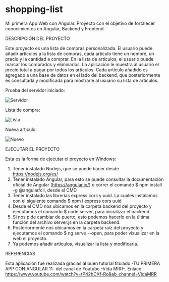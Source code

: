 # shopping-list
Mi primera App Web con Angular. Proyecto con el objetivo de fortalecer conocimientos en Angular, Backend y Frontend


DESCRIPCIÓN DEL PROYECTO

Este proyecto es una lista de compras personalizada. El usuario puede añadir artículos a la lista de compras, cada artículo tiene un nombre, un precio y la cantidad a comprar. En la lista de artículos, el usuario puede marcar los comprados y eliminarlos. La aplicación le muestra al usuario el precio total a pagar por todos los artículos.
Cada artículo añadido es agregado a una base de datos en el lado del backend, que posteriormente es consultada y modificada para mostrarle al usuario su lista de artículos.

Prueba del servidor iniciado:

![Servidor](https://user-images.githubusercontent.com/49569043/112118018-f5781480-8b89-11eb-8f1b-c481df195c5f.JPG)

Lista de compra:

![Lista](https://user-images.githubusercontent.com/49569043/112118133-104a8900-8b8a-11eb-8586-becd71574870.JPG)

Nueva articulo:

![Nuevo](https://user-images.githubusercontent.com/49569043/112118163-15a7d380-8b8a-11eb-8da6-344df9a36379.JPG)


EJECUTAR EL PROYECTO

Esta es la forma de ejecutar el proyecto en Windows:
1.	Tener instalado Nodejs, que se puede hacer desde https://nodejs.org/es/
2.	Tener instalado Angular, para esto se puede consultar la documentación oficial de Angular (https://angular.io/) o correr el comando $ npm install -g @angular/cli, desde el CMD
3.	Tener instalado las librerías express cors y uuid. La cuales instalamos con el siguiente comando $ npm i express cors uuid
4.	Desde el CMD nos ubicamos en la carpeta backend del proyecto y ejecutamos el comando $ node server, para inicializar el backend.
5.	Si nos pide cambiar de puerto, esto podemos hacerlo en la última función del archivo server.js en la carpeta backend.
6.	Posteriormente nos ubicamos en la carpeta raíz del proyecto y ejecutamos el comando $ ng serve --open, para poder visualizar en la web el proyecto.
7.	Ya podemos añadir artículos, visualizar la lista y modificarla.


REFERENCIAS

Esta aplicación fue realizada gracias al buen tutorial titulado -TU PRIMERA APP CON ANGULAR 11- del canal de Youtube -Vida MRR-.
Enlace: https://www.youtube.com/watch?v=tP42hCXf-Ro&ab_channel=VidaMRR
